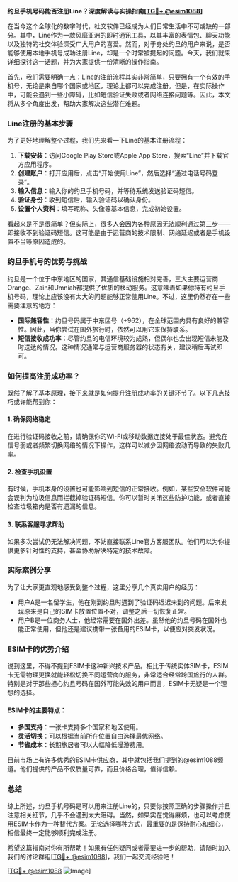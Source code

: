 **约旦手机号码能否注册Line？深度解读与实操指南[[TG💪+ @esim1088](https://t.me/s/esim1088)]**

在当今这个全球化的数字时代，社交软件已经成为人们日常生活中不可或缺的一部分。其中，Line作为一款风靡亚洲的即时通讯工具，以其丰富的表情包、聊天功能以及独特的社交体验深受广大用户的喜爱。然而，对于身处约旦的用户来说，是否能够使用本地手机号成功注册Line，却是一个时常被提起的问题。今天，我们就来详细探讨这一话题，并为大家提供一份清晰的操作指南。

首先，我们需要明确一点：Line的注册流程其实非常简单，只要拥有一个有效的手机号，无论是来自哪个国家或地区，理论上都可以完成注册。但是，在实际操作中，可能会遇到一些小障碍，比如短信验证失败或者网络连接问题等。因此，本文将从多个角度出发，帮助大家解决这些潜在难题。

### Line注册的基本步骤

为了更好地理解整个过程，我们先来看一下Line的基本注册流程：

1. **下载安装**：访问Google Play Store或Apple App Store，搜索“Line”并下载官方应用程序。
2. **创建账户**：打开应用后，点击“开始使用Line”，然后选择“通过电话号码登录”。
3. **输入信息**：输入你的约旦手机号码，并等待系统发送验证码短信。
4. **验证身份**：收到短信后，输入验证码以确认身份。
5. **设置个人资料**：填写昵称、头像等基本信息，完成初始设置。

看起来是不是很简单？但实际上，很多人会因为各种原因无法顺利通过第三步——即接收不到验证码短信。这可能是由于运营商的技术限制、网络延迟或者是手机设置不当等原因造成的。

### 约旦手机号的优势与挑战

约旦是一个位于中东地区的国家，其通信基础设施相对完善，三大主要运营商Orange、Zain和Umniah都提供了优质的移动服务。这意味着如果你持有约旦手机号码，理论上应该没有太大的问题能够正常使用Line。不过，这里仍然存在一些需要注意的地方：

- **国际兼容性**：约旦号码属于中东区号（+962），在全球范围内具有良好的兼容性。因此，当你尝试在国外旅行时，依然可以用它来保持联系。
- **短信接收成功率**：尽管约旦的电信环境较为成熟，但偶尔也会出现短信未能及时送达的情况。这种情况通常与运营商服务器的状态有关，建议稍后再试即可。

### 如何提高注册成功率？

既然了解了基本原理，接下来就是如何提升注册成功率的关键环节了。以下几点技巧或许能帮到你：

#### 1. 确保网络稳定
在进行验证码接收之前，请确保你的Wi-Fi或移动数据连接处于最佳状态。避免在信号弱或者频繁切换网络的情况下操作，这样可以减少因网络波动而导致的失败几率。

#### 2. 检查手机设置
有时候，手机本身的设置也可能影响到短信的正常接收。例如，某些安全软件可能会误判为垃圾信息而拦截掉验证码短信。你可以暂时关闭这些防护功能，或者直接检查垃圾箱内是否有遗漏的信息。

#### 3. 联系客服寻求帮助
如果多次尝试仍无法解决问题，不妨直接联系Line官方客服团队。他们可以为你提供更多针对性的支持，甚至协助解决特定的技术故障。

### 实际案例分享

为了让大家更直观地感受到整个过程，这里分享几个真实用户的经历：

- 用户A是一名留学生，他在刚到约旦时遇到了验证码迟迟未到的问题。后来发现原来是自己的SIM卡放置位置不对，调整之后一切恢复正常。
- 用户B是一位商务人士，他经常需要在国外出差。虽然他的约旦号码在国外也能正常使用，但他还是建议携带一张备用的ESIM卡，以便应对突发状况。

### ESIM卡的优势介绍

说到这里，不得不提到ESIM卡这种新兴技术产品。相比于传统实体SIM卡，ESIM卡无需物理更换就能轻松切换不同运营商的服务，非常适合经常跨国旅行的人群。特别是对于那些担心约旦号码在国外可能失效的用户而言，ESIM卡无疑是一个理想的选择。

#### ESIM卡的主要特点：
- **多国支持**：一张卡支持多个国家和地区使用。
- **灵活切换**：可以根据当前所在位置自由选择最优网络。
- **节省成本**：长期旅居者可以大幅降低漫游费用。

目前市场上有许多优秀的ESIM卡供应商，其中就包括我们提到的@esim1088频道。他们提供的产品不仅质量可靠，而且价格合理，值得信赖。

### 总结

综上所述，约旦手机号码是可以用来注册Line的，只要你按照正确的步骤操作并且注意相关细节，几乎不会遇到太大阻碍。当然，如果实在觉得麻烦，也可以考虑使用ESIM卡作为一种替代方案。无论选择哪种方式，最重要的是保持耐心和细心，相信最终一定能够顺利完成注册。

希望这篇指南对你有所帮助！如果有任何疑问或者需要进一步的帮助，请随时加入我们的讨论群组[[TG💪+ @esim1088](https://t.me/s/esim1088)]，我们一起交流经验吧！

[[TG💪+ @esim1088](https://t.me/s/esim1088) ![Image](https://i.postimg.cc/4NQfJmqS/Snipaste-2025-05-13-00-14-12.png)]